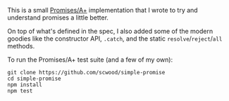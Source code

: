 This is a small [Promises/A+](https://promisesaplus.com) implementation that I wrote to try and understand promises a little better.

On top of what's defined in the spec, I also added some of the modern goodies like the constructor API, `.catch`, and the static `resolve`/`reject`/`all` methods.

To run the Promises/A+ test suite (and a few of my own):

```
git clone https://github.com/scwood/simple-promise
cd simple-promise
npm install
npm test
```
